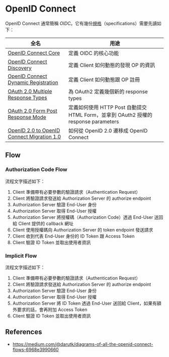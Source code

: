 # OpenID Connect

OpenID Connect 通常簡稱 *OIDC*。它有幾份[規格](https://openid.net/developers/specs/)（specifications）需要先讀如下：

| 全名 | 用途 |
| --- | --- |
| [OpenID Connect Core](https://openid.net/specs/openid-connect-core-1_0.html) | 定義 OIDC 的核心功能 |
| [OpenID Connect Discovery](https://openid.net/specs/openid-connect-discovery-1_0.html) | 定義 Client 如何動態的發現 OP 的資訊 |
| [OpenID Connect Dynamic Registration](https://openid.net/specs/openid-connect-registration-1_0.html) | 定義 Client 如何動態跟 OP 註冊 |
| [OAuth 2.0 Multiple Response Types](https://openid.net/specs/oauth-v2-multiple-response-types-1_0.html) | 為 OAuth2 定義幾個新的 response types |
| [OAuth 2.0 Form Post Response Mode](https://openid.net/specs/oauth-v2-form-post-response-mode-1_0.html) | 定義如何使用 HTTP Post 自動提交 HTML Form，並拿到 OAuth2 授權的 response parameters |
| [OpenID 2.0 to OpenID Connect Migration 1.0](https://openid.net/specs/openid-connect-migration-1_0.html) | 如何從 OpenID 2.0 遷移成 OpenID Connect |

## Flow

### Authorization Code Flow

流程文字描述如下：

1.  Client 準備帶有必要參數的驗證請求（Authentication Request）
2.  Client 將驗證請求發送給 Authorization Server 的 authorize endpoint
3.  Authorization Server 驗證 End-User 身份
4.  Authorization Server 取得 End-User 授權
5.  Authorization Server 將授權碼（Authorization Code）透過 End-User 送回給 Client 提供的 callback 網址
6.  Client 使用授權碼向 Authorization Server 的 token endpoint 發送請求
7.  Client 收到代表 End-User 身份的 ID Token 跟 Access Token
8.  Client 驗證 ID Token 並取出使用者資訊

### Implicit Flow

流程文字描述如下：

1.  Client 準備帶有必要參數的驗證請求（Authentication Request）
2.  Client 將驗證請求發送給 Authorization Server 的 authorize endpoint
3.  Authorization Server 驗證 End-User 身份
4.  Authorization Server 取得 End-User 授權
5.  Authorization Server 將 ID Token 透過 End-User 送回給 Client，如果有額外要求的話，會再附加 Access Token
6.  Client 驗證 ID Token 並取出使用者資訊

## References

* https://medium.com/@darutk/diagrams-of-all-the-openid-connect-flows-6968e3990660
